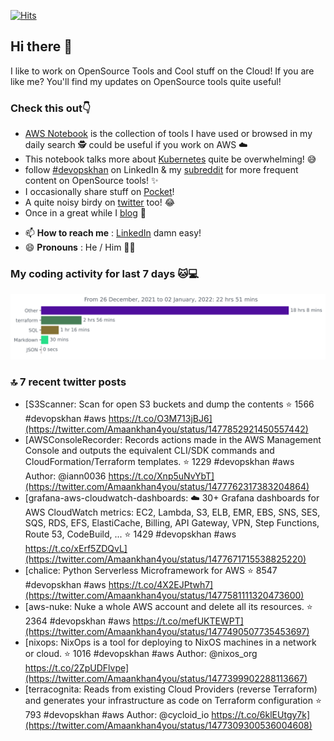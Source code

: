 [![Hits](https://hits.seeyoufarm.com/api/count/incr/badge.svg?url=https%3A%2F%2Fgithub.com%2Fakhan4u%2Fhit-counter&count_bg=%2379C83D&title_bg=%23555555&icon=&icon_color=%23E7E7E7&title=visits&edge_flat=false)](https://hits.seeyoufarm.com)

## Hi there 👋

I like to work on OpenSource Tools and Cool stuff on the Cloud! If you are like me? You'll find my updates on OpenSource tools quite useful!

### Check this out👇

* [AWS Notebook](https://histre.com/public/notebooks/dnllyanu/aws/) is the collection of tools I have used or browsed in my daily search 🕵️ could be useful if you work on AWS ☁️
* This notebook talks more about [Kubernetes](https://histre.com/public/notebooks/6uxdvo3y/kubernetes/) quite be overwhelming! 😅
* follow [#devopskhan](https://www.linkedin.com/feed/hashtag/devopskhan/) on LinkedIn & my [subreddit](https://www.reddit.com/r/devopskhan/) for more frequent content on OpenSource tools! ✨
* I occasionally share stuff on [Pocket](https://getpocket.com/@ej6g8d1dp2829A16a9Tf5d4T6bAMp3d8791rejDe86yem3bm4e14ex4fT4dluk29)!
* A quite noisy birdy on [twitter](https://twitter.com/Amaankhan4you) too! 😂
* Once in a great while I [blog](https://linuxparrot.com/) 😬


- 📫 **How to reach me** : [LinkedIn](https://www.linkedin.com/in/amaan-khan-linux-ninja) damn easy!
- 😄 **Pronouns** : He / Him 🤷‍♂️

### My coding activity for last 7 days 🐱💻

<img src="https://github.com/akhan4u/akhan4u/blob/main/images/stat.svg" alt="Amaan's Wakatime Activity!"/>

### 🔝 7 recent twitter posts
<!-- DEVDOJO:START -->
- [S3Scanner: Scan for open S3 buckets and dump the contents
⭐️ 1566
#devopskhan #aws
https://t.co/O3M713jBJ6](https://twitter.com/Amaankhan4you/status/1477852921450557442)
- [AWSConsoleRecorder: Records actions made in the AWS Management Console and outputs the equivalent CLI/SDK commands and CloudFormation/Terraform templates.
⭐️ 1229
#devopskhan #aws
Author: @iann0036
https://t.co/Xnp5uNvYbT](https://twitter.com/Amaankhan4you/status/1477762317383204864)
- [grafana-aws-cloudwatch-dashboards: :cloud: 30+ Grafana dashboards for AWS CloudWatch metrics: EC2, Lambda, S3, ELB, EMR, EBS, SNS, SES, SQS, RDS, EFS, ElastiCache, Billing, API Gateway, VPN, Step Functions, Route 53, CodeBuild, ...
⭐️ 1429
#devopskhan #aws
https://t.co/xErf5ZDQvL](https://twitter.com/Amaankhan4you/status/1477671715538825220)
- [chalice: Python Serverless Microframework for AWS
⭐️ 8547
#devopskhan #aws
https://t.co/4X2EJPtwh7](https://twitter.com/Amaankhan4you/status/1477581111320473600)
- [aws-nuke: Nuke a whole AWS account and delete all its resources.
⭐️ 2364
#devopskhan #aws
https://t.co/mefUKTEWPT](https://twitter.com/Amaankhan4you/status/1477490507735453697)
- [nixops: NixOps is a tool for deploying to NixOS machines in a network or cloud.
⭐️ 1016
#devopskhan #aws
Author: @nixos_org
https://t.co/2ZpUDFlvpe](https://twitter.com/Amaankhan4you/status/1477399902288113667)
- [terracognita: Reads from existing Cloud Providers &lpar;reverse Terraform&rpar; and generates your infrastructure as code on Terraform configuration
⭐️ 793
#devopskhan #aws
Author: @cycloid_io
https://t.co/6klEUtgy7k](https://twitter.com/Amaankhan4you/status/1477309300536004608)
<!-- DEVDOJO:END -->

<!-- ![Amaan's GitHub stats](https://github-readme-stats.vercel.app/api?username=akhan4u&count_private=true&show_icons=true&hide=contribs) -->
